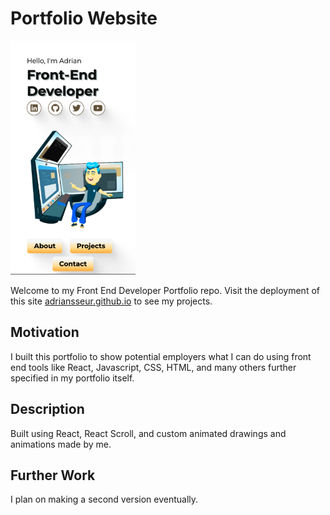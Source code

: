 # Portfolio Website
<img width="200px" src="./screenshot.png" alt="screenshot of my portfolio website">

Welcome to my Front End Developer Portfolio repo. Visit the deployment of this site [adriansseur.github.io](https://adriansseur.github.io) to see my projects.

## Motivation

I built this portfolio to show potential employers what I can do using front end tools like React, Javascript, CSS, HTML, and many others further specified in my portfolio itself.

## Description

Built using React, React Scroll, and custom animated drawings and animations made by me.

## Further Work

I plan on making a second version eventually.